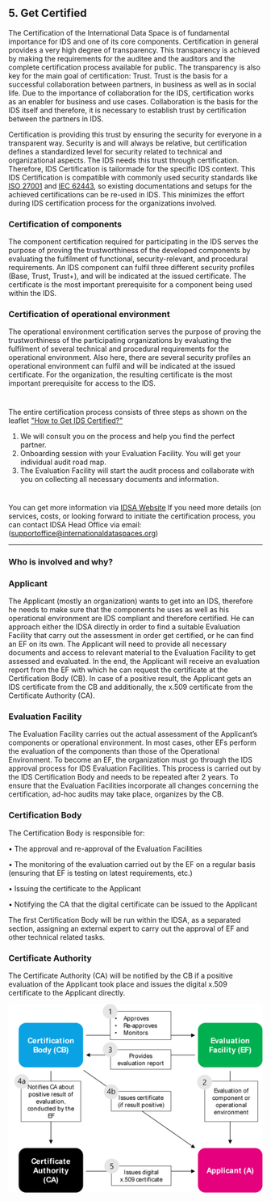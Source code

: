 ## 5. Get Certified

The Certification of the International Data Space is of fundamental importance for IDS and one of its core components. Certification in general provides a very high degree of transparency. This transparency is achieved by making the requirements for the auditee and the auditors and the complete certification process available for public. The transparency is also key for the main goal of certification: Trust. Trust is the basis for a successful collaboration between partners, in business as well as in social life. Due to the importance of collaboration for the IDS, certification works as an enabler for business and use cases. Collaboration is the basis for the IDS itself and therefore, it is necessary to establish trust by certification between the partners in IDS.

Certification is providing this trust by ensuring the security for everyone in a transparent way. Security is and will always be relative, but certification defines a standardized level for security related to technical and organizational aspects. The IDS needs this trust through certification. Therefore, IDS Certification is tailormade for
the specific IDS context. This IDS Certification is compatible with commonly used security standards like [ISO 27001](https://en.wikipedia.org/wiki/ISO/IEC_27001) and [IEC 62443](https://en.wikipedia.org/wiki/IEC_62443), so existing documentations and setups for the achieved certifications can be re-used in IDS. This minimizes the effort during IDS certification process for the organizations involved.

### Certification of components
The component certification required for participating in the IDS serves the purpose of proving the trustworthiness of the developed components by evaluating the fulfilment of functional, security-relevant, and procedural requirements. An IDS component can fulfil three different security profiles (Base, Trust, Trust+), and will be indicated at the issued certificate. The certificate is the most important prerequisite for a component being used within the IDS.

### Certification of operational environment
The operational environment certification serves the purpose of proving the trustworthiness of the participating organizations by evaluating the fulfilment of several technical and procedural requirements for the operational environment. Also here, there are several security profiles an operational environment can fulfil and will be indicated at the issued certificate. For the organization, the resulting certificate is the most important prerequisite for access to the IDS.

#
The entire certification process consists of three steps as shown on the leaflet ["How to Get IDS Certified?"](https://internationaldataspaces.org/wp-content/uploads/dlm_uploads/Leaflet-How-to-get-IDS_certified.pdf)

1. We will consult you on the process and help you find the perfect partner.
2. Onboarding session with your Evaluation Facility. You will get your individual audit road map.
3. The Evaluation Facility will start the audit process and collaborate with you on collecting all necessary documents and information.
#

You can get more information via [IDSA Website](https://internationaldataspaces.org/use/certification/)
If you need more details (on services, costs,  or looking forward to initiate the certification process, you can contact IDSA Head Office via email: (supportoffice@internationaldataspaces.org)

---

### Who is involved and why?

### Applicant
The Applicant (mostly an organization) wants to get into an IDS, therefore he needs to make sure that the components he uses as well as his operational environment are IDS compliant and therefore certified. He can approach either the IDSA directly in order to find a suitable Evaluation Facility that carry out the assessment in order get certified, or he can find an EF on its own. The Applicant will need to provide all necessary documents and access to relevant material to the Evaluation Facility to get assessed and evaluated. In the end, the Applicant will receive an evaluation report from the EF with which he can request the certificate at the Certification Body (CB). In case of a positive result, the Applicant gets an IDS certificate from the CB and additionally, the x.509 certificate from the Certificate Authority (CA). 

### Evaluation Facility
The Evaluation Facility carries out the actual assessment of the Applicant’s components or operational environment. In most cases, other EFs perform the evaluation of the components than those of the Operational Environment. To become an EF, the organization must go through the IDS approval process for IDS Evaluation Facilities. This process is carried out by the IDS Certification Body and needs to be repeated after 2 years. To ensure that the Evaluation Facilities incorporate all changes concerning the certification, ad-hoc audits may take place, organizes by the CB.   

### Certification Body
The Certification Body is responsible for:

•	The approval and re-approval of the Evaluation Facilities

•	The monitoring of the evaluation carried out by the EF on a regular basis (ensuring that EF is testing on latest requirements, etc.)

•	Issuing the certificate to the Applicant

•	Notifying the CA that the digital certificate can be issued to the Applicant

The first Certification Body will be run within the IDSA, as a separated section, assigning an external expert to carry out the approval of EF and other technical related tasks.

### Certificate Authority
The Certificate Authority (CA) will be notified by the CB if a positive evaluation of the Applicant took place and issues the digital x.509 certificate to the Applicant directly. 

![Roles in the IDS certification](./images/certification-process2.png)
